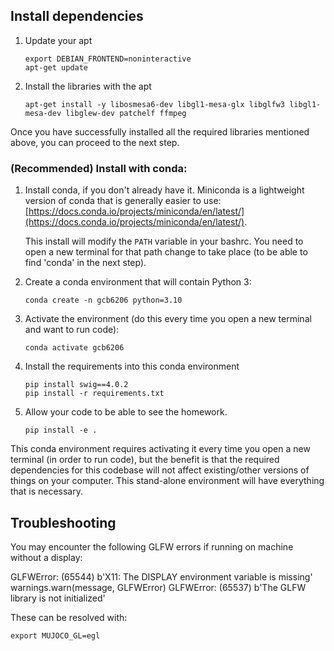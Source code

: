 ## Install dependencies

1. Update your apt
	```
	export DEBIAN_FRONTEND=noninteractive
	apt-get update
	```

2. Install the libraries with the apt
	```
	apt-get install -y libosmesa6-dev libgl1-mesa-glx libglfw3 libgl1-mesa-dev libglew-dev patchelf ffmpeg
	```

Once you have successfully installed all the required libraries mentioned above, you can proceed to the next step.

### (Recommended) Install with conda:

1. Install conda, if you don't already have it. Miniconda is a lightweight version of conda that is generally easier to use: [https://docs.conda.io/projects/miniconda/en/latest/](https://docs.conda.io/projects/miniconda/en/latest/).


	This install will modify the `PATH` variable in your bashrc.
	You need to open a new terminal for that path change to take place (to be able to find 'conda' in the next step).

2. Create a conda environment that will contain Python 3:
	```
	conda create -n gcb6206 python=3.10
	```

3. Activate the environment (do this every time you open a new terminal and want to run code):
	```
	conda activate gcb6206
	```

4. Install the requirements into this conda environment
	```
	pip install swig==4.0.2
	pip install -r requirements.txt
	```

5. Allow your code to be able to see the homework.
	```
	pip install -e .
	```

This conda environment requires activating it every time you open a new terminal (in order to run code), but the benefit is that the required dependencies for this codebase will not affect existing/other versions of things on your computer. This stand-alone environment will have everything that is necessary.



## Troubleshooting

You may encounter the following GLFW errors if running on machine without a display:

GLFWError: (65544) b'X11: The DISPLAY environment variable is missing'
  warnings.warn(message, GLFWError)
GLFWError: (65537) b'The GLFW library is not initialized'

These can be resolved with:
```
export MUJOCO_GL=egl
```
